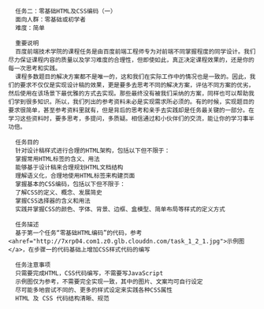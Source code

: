       任务二：零基础HTML及CSS编码（一）
      面向人群：零基础或初学者
      难度：简单
      
      重要说明
      百度前端技术学院的课程任务是由百度前端工程师专为对前端不同掌握程度的同学设计。我们尽力保证课程内容的质量以及学习难度的合理性，但即使如此，真正决定课程效果的，还是你的每一次思考和实践。
      课程多数题目的解决方案都不是唯一的，这和我们在实际工作中的情况也是一致的。因此，我们的要求不仅仅是实现设计稿的效果，更是要多去思考不同的解决方案，评估不同方案的优劣，然后使用在该场景下最优雅的方式去实现。那些最终没有被我们采纳的方案，同样也可以帮助我们学到很多知识。所以，我们列出的参考资料未必是实现需求所必须的。有的时候，实现题目的要求很简单，甚至参考资料里就有，但是背后的思考和亲手去实践却是任务最关键的一部分。在学习这些资料时，要多思考，多提问，多质疑。相信通过和小伙伴们的交流，能让你的学习事半功倍。
      
      任务目的
      针对设计稿样式进行合理的HTML架构，包括以下但不限于：
      掌握常用HTML标签的含义、用法
      能够基于设计稿来合理规划HTML文档结构
      理解语义化，合理地使用HTML标签来构建页面
      掌握基本的CSS编码，包括以下但不限于：
      了解CSS的定义、概念、发展简史
      掌握CSS选择器的含义和用法
      实践并掌握CSS的颜色、字体、背景、边框、盒模型、简单布局等样式的定义方式
      
      任务描述
      基于第一个任务“零基础HTML编码”的代码，参考<ahref="http://7xrp04.com1.z0.glb.clouddn.com/task_1_2_1.jpg">示例图</a>，在步骤一的代码基础上增加CSS样式代码的编写
      
      任务注意事项
      只需要完成HTML，CSS代码编写，不需要写JavaScript
      示例图仅为参考，不需要完全实现一致，其中的图片、文案均可自行设定
      尽可能多地尝试不同的、更多的样式设定来实践各种CSS属性
      HTML 及 CSS 代码结构清晰、规范
